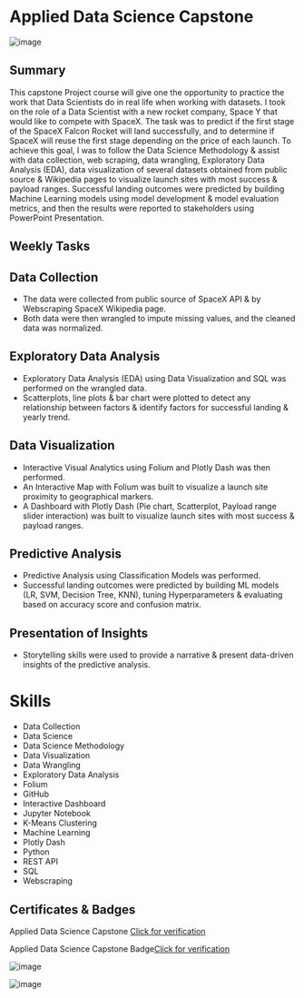 # Applied Data Science Capstone

![image](https://github.com/user-attachments/assets/d11dbbac-7b82-449a-881e-dcd1906d495c)

## Summary

This capstone Project course will give one the opportunity to practice the work that Data Scientists do in real life when working with datasets. I took on the role of a Data Scientist with a new rocket company, Space Y that would like to compete with SpaceX. The task was to predict if the first stage of the SpaceX Falcon Rocket will land successfully, and to determine if SpaceX will reuse the first stage depending on the price of each launch. To achieve this goal, I was to follow the Data Science Methodology & assist with data collection, web scraping, data wrangling, Exploratory Data Analysis (EDA), data visualization of several datasets obtained from public source & Wikipedia pages to visualize launch sites with most success & payload ranges. Successful landing outcomes were predicted by building Machine Learning models using model development & model evaluation metrics, and then the results were reported to stakeholders using PowerPoint Presentation.

## Weekly Tasks

## Data Collection

* The data were collected from public source of SpaceX API & by Webscraping SpaceX Wikipedia page.
* Both data were then wrangled to impute missing values, and the cleaned data was normalized.

## Exploratory Data Analysis

* Exploratory Data Analysis (EDA) using Data Visualization and SQL was performed on the wrangled data.
* Scatterplots, line plots & bar chart were plotted to detect any relationship between factors & identify factors for successful landing & yearly trend.

## Data Visualization

* Interactive Visual Analytics using Folium and Plotly Dash was then performed.
* An Interactive Map with Folium was built to visualize a launch site proximity to geographical markers.
* A Dashboard with Plotly Dash (Pie chart, Scatterplot, Payload range slider interaction) was built to visualize launch sites with most success & payload ranges.

## Predictive Analysis

* Predictive Analysis using Classification Models was performed.
* Successful landing outcomes were predicted by building ML models (LR, SVM, Decision Tree, KNN), tuning Hyperparameters & evaluating based on accuracy score and confusion matrix.

## Presentation of Insights

* Storytelling skills were used to provide a narrative & present data-driven insights of the predictive analysis.

# Skills

* Data Collection
* Data Science
* Data Science Methodology
* Data Visualization
* Data Wrangling
* Exploratory Data Analysis
* Folium
* GitHub
* Interactive Dashboard
* Jupyter Notebook
* K-Means Clustering
* Machine Learning
* Plotly Dash
* Python
* REST API
* SQL
* Webscraping

## Certificates & Badges

Applied Data Science Capstone [Click for verification](https://coursera.org/verify/PCUBQGSBCYMJ)<br>

Applied Data Science Capstone Badge[Click for verification](https://www.credly.com/badges/045e5a97-21b1-47e2-996e-a50fde15ffa9/public_url)<br>

![image](https://github.com/user-attachments/assets/e62b0a3f-4156-4afd-91da-39516f5bcb27)

![image](https://github.com/user-attachments/assets/42d40b65-504e-4fd9-b868-c67898e7bbf4)

